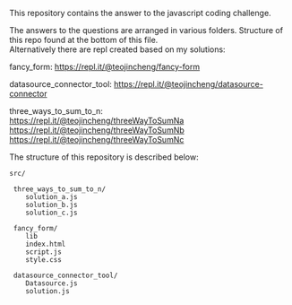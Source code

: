 This repository contains the answer to the javascript coding challenge.

The answers to the questions are arranged in various folders. Structure of this repo found at the bottom of this file.  
Alternatively there are repl created based on my solutions:

fancy_form: https://repl.it/@teojincheng/fancy-form

datasource_connector_tool: https://repl.it/@teojincheng/datasource-connector

three_ways_to_sum_to_n:  
https://repl.it/@teojincheng/threeWayToSumNa  
https://repl.it/@teojincheng/threeWayToSumNb  
https://repl.it/@teojincheng/threeWayToSumNc

The structure of this repository is described below:

```
src/

 three_ways_to_sum_to_n/
    solution_a.js
    solution_b.js
    solution_c.js

 fancy_form/
    lib
    index.html
    script.js
    style.css

 datasource_connector_tool/
    Datasource.js
    solution.js

```
